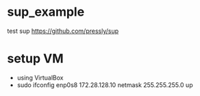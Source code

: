 # sup_example
test sup https://github.com/pressly/sup

# setup VM
 - using VirtualBox
 - sudo ifconfig enp0s8 172.28.128.10 netmask 255.255.255.0 up
